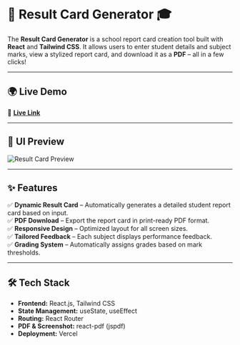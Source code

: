 # 🏫 Result Card Generator 🎓

The **Result Card Generator** is a school report card creation tool built with **React** and **Tailwind CSS**. It allows users to enter student details and subject marks, view a stylized report card, and download it as a **PDF** – all in a few clicks!

---

## 🌍 Live Demo

🔗 **[Live Link](https://result-card-sage.vercel.app/)** <!-- Replace with your actual link -->

---

## 📸 UI Preview

![Result Card Preview](https://i.ibb.co.com/ccsXs2zg/Screenshot-2025-08-06-223844.png) <!-- Replace with actual screenshot URL -->

---

## ✨ Features

✅ **Dynamic Result Card** – Automatically generates a detailed student report card based on input.  
✅ **PDF Download** – Export the report card in print-ready PDF format.  
✅ **Responsive Design** – Optimized layout for all screen sizes.  
✅ **Tailored Feedback** – Each subject displays performance feedback.  
✅ **Grading System** – Automatically assigns grades based on mark thresholds.

---

## 🛠 Tech Stack

- **Frontend:** React.js, Tailwind CSS
- **State Management:** useState, useEffect
- **Routing:** React Router
- **PDF & Screenshot:** react-pdf (jspdf)
- **Deployment:** Vercel
